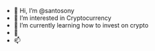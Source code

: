 - 👋 Hi, I’m @santosony
- 👀 I’m interested in Cryptocurrency
- 🌱 I’m currently learning how to invest on crypto
- 💞️ 
- 📫 

<!---
santosony/santosony is a ✨ special ✨ repository because its `README.md` (this file) appears on your GitHub profile.
You can click the Preview link to take a look at your changes.
--->
